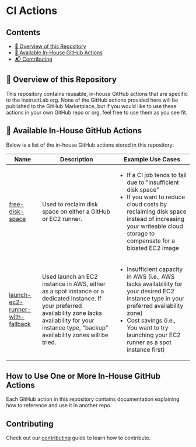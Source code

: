 # CI Actions

## Contents
- [📙 Overview of this Repository](#-overview-of-this-repository)
- [👊 Available In-House GitHub Actions](#-available-in-house-github-actions)
- [📬 Contributing](#-contributing)

## 📙 Overview of this Repository

This repository contains reusable, in-house GitHub actions that are specific to the InstructLab org. None of the GitHub actions provided here will be published to the GitHub Marketplace, but if you would like to use these actions in your own GitHub repo or org, feel free to use them as you see fit.

## 👊 Available In-House GitHub Actions

Below is a list of the in-house GitHub actions stored in this repository:

| Name | Description | Example Use Cases |
| --- | --- | --- |
| [free-disk-space](./actions/free-disk-space/free-disk-space.md) | Used to reclaim disk space on either a GitHub or EC2 runner. | <ul><li>If a CI job tends to fail due to "insufficient disk space"</li><li>If you want to reduce cloud costs by reclaiming disk space instead of increasing your writeable cloud storage to compensate for a bloated EC2 image</li></ul> |
| [launch-ec2-runner-with-fallback](./actions/launch-ec2-runner-with-fallback/launch-ec2-runner-with-fallback.md) | Used launch an EC2 instance in AWS, either as a spot instance or a dedicated instance. If your preferred availability zone lacks availability for your instance type, "backup" availability zones will be tried. | <ul><li>Insufficient capacity in AWS (i.e., AWS lacks availablility for your desired EC2 instance type in your preferred availability zone)</li><li>Cost savings (i.e., You want to try launching your EC2 runner as a spot instance first)</li></ul> |

## How to Use One or More In-House GitHub Actions

Each GitHub action in this repository contains documentation explaining how to reference and use it in another repo.

## Contributing

Check out our [contributing](CONTRIBUTING/CONTRIBUTING.md) guide to learn how to contribute.